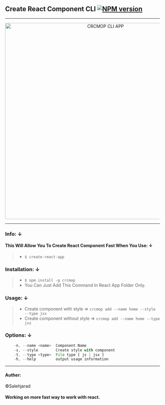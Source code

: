 ## Create React Component CLI [![NPM version](http://img.shields.io/npm/v/crcmop.svg?style=flat)](https://www.npmjs.com/package/crcmop)
--------------
<p align="center">
    <img alt="CRCMOP CLI APP" src="https://image.ibb.co/eFnM2e/crcmop_logo.png" width="638">
</p>

--------------

### Info: &darr;  
#### This Will Allow You To Create React Component Fast When You Use: &darr;  
> * `$ create-react-app`


### Installation: &darr;  

> * `$ npm install -g crcmop`
> * You Can Just Add This Command In React App Folder Only.


### Usage: &darr;  

> * Create component with style => `crcmop add --name home --style --type jsx`
> * Create component without style => `crcmop add --name home --type jsx`


### Options: &darr;  

```js
    -n, --name <name>  Component Name
    -s, --style        Create style with component
    -t, --type <type>  File type [ js | jsx ]
    -h, --help         output usage information
```

---------------

#### Auther:    
&copy;Salehjarad


#### Working on more fast way to work with react.